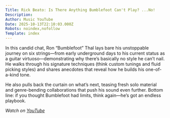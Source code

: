 ```yaml
---
Title: Rick Beato: Is There Anything Bumblefoot Can't Play? ...No!
Description: 
Author: Music YouTube
Date: 2025-10-13T22:10:03.000Z
Robots: noindex,nofollow
Template: index
---
```

<p>In this candid chat, Ron “Bumblefoot” Thal lays bare his unstoppable journey on six strings—from early underground days to his current status as a guitar virtuoso—demonstrating why there’s basically no style he can’t nail. He walks through his signature techniques (think custom tunings and fluid picking styles) and shares anecdotes that reveal how he builds his one-of-a-kind tone.</p>

<p>He also pulls back the curtain on what’s next, teasing fresh solo material and genre-bending collaborations that push his sound even further. Bottom line: if you thought Bumblefoot had limits, think again—he’s got an endless playbook.</p>

<p><em>Watch on <a href="https://www.youtube.com/watch?v=vPDUBXmZzow" rel="noopener noreferrer">YouTube</a></em></p>

